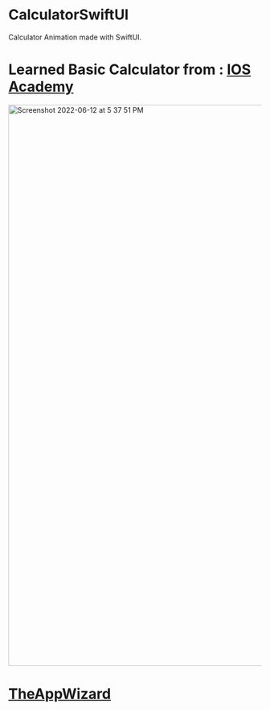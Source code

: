 # CalculatorSwiftUI
Calculator Animation made with SwiftUI.


# Learned Basic Calculator from :  [IOS Academy](https://www.youtube.com/watch?v=cMde7jhQlZI)


<img width="1115" alt="Screenshot 2022-06-12 at 5 37 51 PM" src="https://user-images.githubusercontent.com/70090469/173232989-c40dab04-353e-4d97-855c-f032685aa888.png">


# [TheAppWizard](https://theappwizard.github.io/TheAppWizard/)
